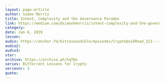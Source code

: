 ```yaml
---
layout: page-article
author: Simon Morris
title: Intent, Complexity and the Governance Paradox
link: https://medium.com/@simonhmorris/intent-complexity-and-the-governance-paradox-bittorrent-lessons-for-crypto-3-of-4-1d14ac390f3f
category: 
date: Jan 6, 2019
lesson: 
audio: https://anchor.fm/bitcoinaudible/episodes/CryptoQuikRead_221---Intent--Complexity---Governance-Paradox-BitTorrent-Lesson-3-Simon-Morris-e3h2uj/a-ac2pfa
audio2: 
audio3: 
star: 
archive: https://archive.ph/hqTDo
series: BitTorrent Lessons for Crypto
seriesnr: 3
quote: 
---
```


